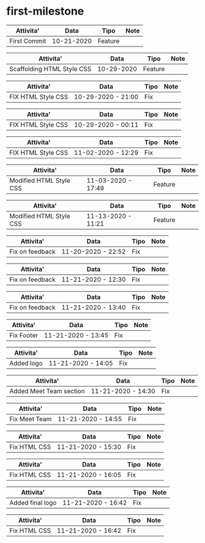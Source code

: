 # first-milestone
| Attivita'| Data | Tipo | Note |
| -------- | ---- | ---- | ---- |
| First Commit | 10-21-2020 | Feature |

| Attivita'| Data | Tipo | Note |
| -------- | ---- | ---- | ---- |
| Scaffolding HTML Style CSS | 10-29-2020 | Feature |

| Attivita'| Data | Tipo | Note |
| -------- | ---- | ---- | ---- |
| FIX HTML Style CSS | 10-29-2020 - 21:00 | Fix |

| Attivita'| Data | Tipo | Note |
| -------- | ---- | ---- | ---- |
| FIX HTML Style CSS | 10-29-2020 - 00:11 | Fix |

| Attivita'| Data | Tipo | Note |
| -------- | ---- | ---- | ---- |
| FIX HTML Style CSS | 11-02-2020 - 12:29 | Fix |

| Attivita'| Data | Tipo | Note |
| -------- | ---- | ---- | ---- |
| Modified HTML Style CSS | 11-03-2020 - 17:49 | Feature |

| Attivita'| Data | Tipo | Note |
| -------- | ---- | ---- | ---- |
| Modified HTML Style CSS | 11-13-2020 - 11:21 | Feature |

| Attivita'| Data | Tipo | Note |
| -------- | ---- | ---- | ---- |
| Fix on feedback | 11-20-2020 - 22:52 | Fix |

| Attivita'| Data | Tipo | Note |
| -------- | ---- | ---- | ---- |
| Fix on feedback | 11-21-2020 - 12:30 | Fix |

| Attivita'| Data | Tipo | Note |
| -------- | ---- | ---- | ---- |
| Fix on feedback | 11-21-2020 - 13:40 | Fix |

| Attivita'| Data | Tipo | Note |
| -------- | ---- | ---- | ---- |
| Fix Footer | 11-21-2020 - 13:45 | Fix |

| Attivita'| Data | Tipo | Note |
| -------- | ---- | ---- | ---- |
| Added logo | 11-21-2020 - 14:05 | Fix |

| Attivita'| Data | Tipo | Note |
| -------- | ---- | ---- | ---- |
| Added Meet Team section | 11-21-2020 - 14:30 | Fix |

| Attivita'| Data | Tipo | Note |
| -------- | ---- | ---- | ---- |
| Fix Meet Team | 11-21-2020 - 14:55 | Fix |

| Attivita'| Data | Tipo | Note |
| -------- | ---- | ---- | ---- |
| Fix HTML CSS | 11-21-2020 - 15:30 | Fix |

| Attivita'| Data | Tipo | Note |
| -------- | ---- | ---- | ---- |
| Fix HTML CSS | 11-21-2020 - 16:05 | Fix |

| Attivita'| Data | Tipo | Note |
| -------- | ---- | ---- | ---- |
| Added final logo | 11-21-2020 - 16:42 | Fix |

| Attivita'| Data | Tipo | Note |
| -------- | ---- | ---- | ---- |
| Fix HTML CSS | 11-21-2020 - 16:42 | Fix |